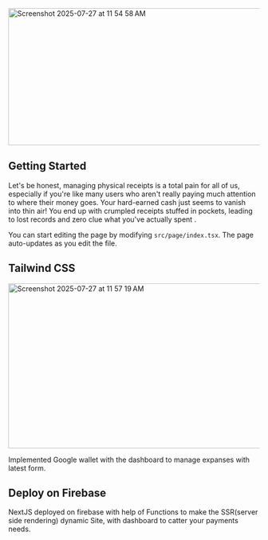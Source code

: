 
<img width="643" height="275" alt="Screenshot 2025-07-27 at 11 54 58 AM" src="https://github.com/user-attachments/assets/61909260-d6ab-416c-930f-f628ad583d4a" />

## Getting Started


Let's be honest, managing physical receipts is a total pain for all of us, especially if you're like many users who aren't really paying much attention to where their money goes. Your hard-earned cash just seems to vanish into thin air! You end up with crumpled receipts stuffed in pockets, leading to lost records and zero clue what you've actually spent .



You can start editing the page by modifying `src/page/index.tsx`. The page auto-updates as you edit the file.

## Tailwind CSS
<img width="828" height="331" alt="Screenshot 2025-07-27 at 11 57 19 AM" src="https://github.com/user-attachments/assets/84e9b4d2-dd38-4d0f-9e1e-2f97d474388d" />

Implemented Google wallet with the dashboard to manage expanses with latest form.

## Deploy on Firebase

NextJS deployed on firebase with help of Functions to make the SSR(server side rendering) dynamic Site, with dashboard to catter your payments needs.


